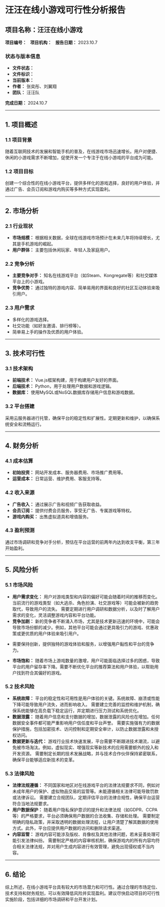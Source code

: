 # 汪汪在线小游戏可行性分析报告

## 项目名称：汪汪在线小游戏
**项目编号：**  
**项目机构：**  
**报告日期：** 2023.10.7

### 状态与版本信息
- **文件状态：**  
- **文件标识：**  
- **当前版本：**  
- **作者：** 张奕彤、刘翼翔  
- **团队：** 汪汪队  

**完成日期：** 2024.10.7  

---

## 1. 项目概述

### 1.1 项目背景
随着互联网技术的发展和智能手机的普及，在线游戏市场迅速增长。用户对便捷、休闲的小游戏需求不断增加，促使开发一个专注于在线小游戏的平台成为可能。

### 1.2 项目目标
创建一个综合性的在线小游戏平台，提供多样化的游戏选择，良好的用户体验，并通过广告、会员订阅和游戏内购买等多种方式实现盈利。

---

## 2. 市场分析

### 2.1 行业现状
- **市场规模：** 根据相关数据，全球在线游戏市场预计在未来几年将持续增长，尤其是手机游戏的崛起。
- **用户群体：** 主要包括休闲玩家、年轻人及家庭用户。

### 2.2 竞争分析
- **主要竞争对手：** 知名在线游戏平台（如Steam、Kongregate等）和社交媒体平台上的小游戏。
- **竞争优势：** 通过独特的游戏内容、简单易用的界面和良好的社区互动体验来吸引用户。

### 2.3 用户需求
- 多样化的游戏选择。
- 社交功能（如好友邀请、排行榜等）。
- 简单易上手的操作及优质的用户体验。

---

## 3. 技术可行性

### 3.1 技术架构
- **前端技术：** Vue.js框架构建，用于构建用户友好的界面。
- **后端技术：** Python，用于处理用户数据和游戏逻辑。
- **数据库：** 使用MySQL或NoSQL数据库存储用户信息和游戏数据。

### 3.2 平台搭建
采用云服务器进行托管，确保平台的稳定性和扩展性。定期更新和维护，以确保系统安全和流畅运行。

---

## 4. 财务分析

### 4.1 成本估算
- **初始投资：** 网站开发成本、服务器费用、市场推广费用等。
- **运营成本：** 日常运营、维护费用、客服支持等。

### 4.2 收入来源
- **广告收入：** 通过展示广告和视频广告获取收益。
- **会员订阅：** 提供付费会员服务，享受无广告、专属游戏等特权。
- **游戏内购买：** 出售虚拟道具和增值服务。

### 4.3 盈利预测
通过市场调研和竞争对手分析，预估在平台运营的前两年内达到收支平衡，第三年开始盈利。

---

## 5. 风险分析

### 5.1 市场风险
- **用户需求变化：**
用户对游戏类型和内容的偏好可能会随着时间的推移而变化。当前流行的游戏类型（如大逃杀、角色扮演、社交游戏等）可能会被新的趋势取代，导致用户的流失。
需要定期进行用户调研和数据分析，以及时了解用户需求的变化，灵活调整游戏内容和平台功能。
- **竞争加剧：**
新的竞争者不断涌入市场，尤其是技术更新迅速的环境中，可能会导致市场份额的减少。例如，其他平台可能会通过更具吸引力的游戏、优惠政策或更优质的用户体验来吸引用户。
* 需要保持创新，提供独特的游戏体验和服务，以增强用户黏性和平台的竞争力。
- **市场饱和：**
随着市场上游戏数量的激增，用户可能面临选择过多的困惑，导致平台的用户留存率下降。需要不断优化平台的推荐算法和用户体验，以帮助用户找到符合其偏好的游戏。
### 5.2 技术风险
- **系统故障：**
平台的稳定性和可用性是用户体验的关键。系统故障、崩溃或性能下降可能导致用户流失，进而影响收入。
需要建立完善的监控和维护机制，确保系统能够在高负载下稳定运行，并定期进行压力测试和系统优化。
- **数据泄露：**
随着用户信息和支付数据的增加，数据泄露的风险也在增加。任何数据安全事件都可能严重影响用户信任度和平台声誉。
需要实施强有力的数据保护措施，包括加密技术、访问控制和定期安全审计，以防止数据泄露和未授权访问。
- **数据更新与迭代：**
游戏行业技术快速发展，平台需要不断跟进技术潮流，以避免被市场淘汰。例如，虚拟现实、增强现实等新技术的应用需要额外的投入和开发资源。
需要制定长期的技术发展战略，并与技术合作伙伴保持紧密联系，确保平台能够适应新技术的变革。
### 5.3 法律风险
- **法律法规遵循：**
不同国家和地区对在线游戏平台的法律法规要求不同，例如对未成年用户的保护、虚拟物品交易的监管等。未能遵循相关法律可能导致罚款或法律诉讼。
需要建立合规团队，定期评估平台的法律合规性，确保平台运营符合当地法规要求。
- **用户数据保护：**
随着用户隐私保护意识的提升和法律法规（如GDPR、CCPA等）的严格要求，平台必须确保用户数据的合法收集、存储和处理。
需要制定明确的隐私政策，并采取透明的数据处理流程，让用户清楚了解其数据的使用方式。此外，平台应提供用户数据的访问和删除请求渠道。
- **内容监管：**
游戏内容可能涉及版权、肖像权及其他法律问题，若未妥善处理可能引发法律纠纷。
需要制定严格的内容审核机制，确保游戏内的所有内容均符合相关法律法规，并对用户生成内容进行有效管理，避免出现侵权或不当内容。

---

## 6. 结论
综上所述，在线小游戏平台具有较大的市场潜力和可行性。通过合理的市场定位、技术支持和财务规划，可以有效降低风险并实现盈利。建议尽快启动项目的可行性实施阶段，包括详细的市场调研和平台开发计划。

